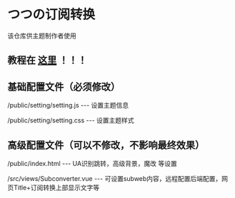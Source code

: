 # つつの订阅转换

该仓库供主题制作者使用

## 教程在 [这里](https://github.com/lhl77/subweb-tsutsu/wiki) ！！！

## 基础配置文件（必须修改）

/public/setting/setting.js --- 设置主题信息

/public/setting/setting.css --- 设置主题样式

## 高级配置文件（可以不修改，不影响最终效果）

/public/index.html --- UA识别跳转，高级背景，魔改 等设置

/src/views/Subconverter.vue --- 可设置subweb内容，远程配置后端配置，网页Title+订阅转换上部显示文字等
